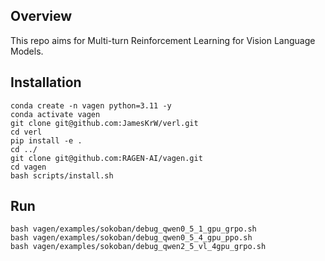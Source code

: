 ## Overview
This repo aims for Multi-turn Reinforcement Learning for Vision Language Models.

## Installation

```
conda create -n vagen python=3.11 -y
conda activate vagen
git clone git@github.com:JamesKrW/verl.git
cd verl
pip install -e .
cd ../
git clone git@github.com:RAGEN-AI/vagen.git
cd vagen
bash scripts/install.sh
```

## Run
```
bash vagen/examples/sokoban/debug_qwen0_5_1_gpu_grpo.sh
bash vagen/examples/sokoban/debug_qwen0_5_4_gpu_ppo.sh
bash vagen/examples/sokoban/debug_qwen2_5_vl_4gpu_grpo.sh
```
